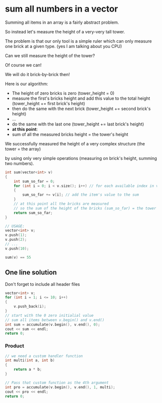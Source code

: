 # sum all numbers in a vector

Summing all items in an array is a fairly abstract problem.

So instead let's measure the height of a very-very tall tower.

The problem is that our only tool is a simple ruler which can only measure one brick at a given type. (yes I am talking about you CPU)

Can we still measure the height of the tower?

Of course we can!

We will do it brick-by-brick then!

Here is our algorithm:

* The height of zero bricks is zero (tower_height = 0) 
* measure the first's bricks height and add this value to the total height (tower_height += first brick's height)
* then do the same with the next brick (tower_height += second brick's height)
* ...
* do the same with the last one (tower_height += last brick's height)
* **at this point**:
* sum of all the measured bricks height = the tower's height

We successfully measured the height of a very complex structure (the tower = the array)

by using only very simple operations (measuring on brick's height, summing two numbers).

```c++
int sum(vector<int> v)
{
    int sum_so_far = 0;
    for (int i = 0; i < v.size(); i++) // for each available index in v
    {
        sum_so_far += v[i]; // add the item's value to the sum
    }
    // at this point all the bricks are measured
    // so the sum of the height of the bricks (sum_so_far) = the tower's height
    return sum_so_far;
}

// USAGE:
vector<int> v;
v.push(1);
v.push(2);
// ...
v.push(10);

sum(v) == 55
```

## One line solution

Don't forget to include all header files

```c++
vector<int> v;
for (int i = 1; i <= 10; i++)
{
    v.push_back(i);
}
// start with the 0 zero initialial value
// sum all items between v.begin() and v.end() 
int sum = accumulate(v.begin(), v.end(), 0);
cout << sum << endl;
return 0;
```

### Product

```c++
// we need a custom handler function
int multi(int a, int b)
{
    return a * b;
}

// Pass that custom function as the 4th argument
int pro = accumulate(v.begin(), v.end(), 1, multi);
cout << pro << endl;
return 0;
```
